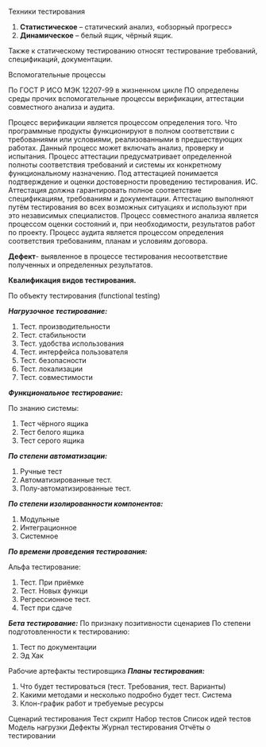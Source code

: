 Техники тестирования
1) **Статистическое** – статический анализ, «обзорный прогресс»
2) **Динамическое** – белый ящик, чёрный ящик.

Также к статическому тестированию относят тестирование требований, спецификаций, документации.

Вспомогательные процессы

По ГОСТ Р ИСО МЭК 12207-99 в жизненном цикле ПО определены среды прочих вспомогательные процессы верификации, аттестации совместного анализа и аудита.

Процесс верификации является процессом определения того. Что программные продукты функционируют в полном соответствии с требованиями или условиями, реализованными в предшествующих работах. Данный процесс может включать анализ, проверку и испытания.
Процесс аттестации предусматривает определенной полноты соответствия требований и системы их конкретному функциональному назначению.
Под аттестацией понимается подтверждение и оценки достоверности проведению тестирования.
ИС. Аттестация должна гарантировать полное соответствие спецификациям, требованиям и документации. Аттестацию выполняют путём тестирования во всех возможных ситуациях и используют при это независимых специалистов.
Процесс совместного анализа является процессом оценки состояний и, при необходимости, результатов работ по проекту.
Процесс аудита является процессом определения соответствия требованиям, планам и условиям договора.

**Дефект**- выявленное в процессе тестирования несоответствие полученных и определенных результатов.

**Квалификация видов тестирования.**

По объекту тестирования (functional testing)

***Нагрузочное тестирование:***
1) Тест. производительности
2) Тест. стабильности
3) Тест. удобства использования
4) Тест. интерфейса пользователя
5) Тест. безопасности
6) Тест. локализации
7) Тест. совместимости 

***Функциональное тестирование:***

По знанию системы:
1) Тест чёрного ящика
2) Тест белого ящика
3) Тест серого ящика

***По степени автоматизации:***
1) Ручные тест
2) Автоматизированные тест.
3) Полу-автоматизированные тест.

***По степени изолированности компонентов:***
1) Модульные
2) Интеграционное
3) Системное

***По времени проведения тестирования:***

Альфа тестирование:
1) Тест. При приёмке 
2) Тест. Новых функци
3) Регрессионное тест.
4) Тест при сдаче

***Бета тестирование:***
По признаку позитивности сценариев
По степени подготовленности к тестированию:
1) Тест по документации
2) Эд Хак

Рабочие артефакты тестировщика
***Планы тестирования:***
1) Что будет тестироваться (тест. Требования, тест. Варианты)
2) Какими методами и несколько подробно будет тест. Система 
3) Клон-график работ и требуемые ресурсы

Сценарий тестирования 
Тест скрипт
Набор тестов
Список идей тестов
Модель нагрузки
Дефекты
Журнал тестирования 
Отчёты о тестировании
